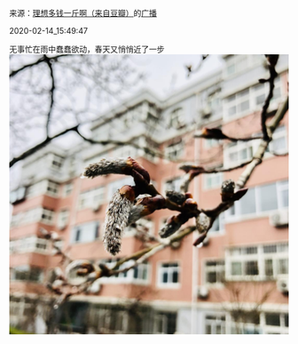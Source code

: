 来源：[理想多钱一斤啊（来自豆瓣）](https://www.douban.com/people/MonicaLi/)的[广播](https://www.douban.com/people/MonicaLi/status/2810449130/)


2020-02-14_15:49:47


无事忙在雨中蠢蠢欲动，春天又悄悄近了一步
![](./pic/2020-02-14_15:49:47-理想多钱一斤啊的广播1.jpg)  

